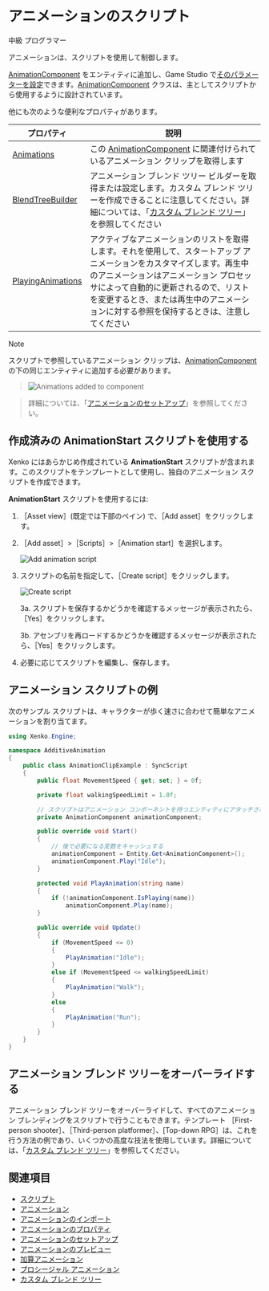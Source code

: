 # アニメーションのスクリプト

<span class="label label-doc-level">中級</span>
<span class="label label-doc-audience">プログラマー</span>

アニメーションは、スクリプトを使用して制御します。

[AnimationComponent](xref:Xenko.Engine.AnimationComponent) をエンティティに追加し、Game Studio で[そのパラメーターを設定](set-up-animations.md)できます。[AnimationComponent](xref:Xenko.Engine.AnimationComponent) クラスは、主としてスクリプトから使用するように設計されています。

他にも次のような便利なプロパティがあります。

| プロパティ | 説明
| -------- | -----------
| [Animations](xref:Xenko.Engine.AnimationComponent#Xenko_Engine_AnimationComponent_Animations) | この [AnimationComponent](xref:Xenko.Engine.AnimationComponent) に関連付けられているアニメーション クリップを取得します
| [BlendTreeBuilder](xref:Xenko.Engine.AnimationComponent#Xenko_Engine_AnimationComponent_BlendTreeBuilder) | アニメーション ブレンド ツリー ビルダーを取得または設定します。カスタム ブレンド ツリーを作成できることに注意してください。詳細については、「[カスタム ブレンド ツリー](custom-blend-trees.md)」を参照してください
| [PlayingAnimations](xref:Xenko.Engine.AnimationComponent#Xenko_Engine_AnimationComponent_PlayingAnimations) | アクティブなアニメーションのリストを取得します。それを使用して、スタートアップ アニメーションをカスタマイズします。再生中のアニメーションはアニメーション プロセッサによって自動的に更新されるので、リストを変更するとき、または再生中のアニメーションに対する参照を保持するときは、注意してください

>[!NOTE]
>スクリプトで参照しているアニメーション クリップは、[AnimationComponent](xref:Xenko.Engine.AnimationComponent) の下の同じエンティティに追加する必要があります。

>![Animations added to component](media/animations-added-to-component.png)

>詳細については、「[アニメーションのセットアップ](set-up-animations.md)」を参照してください。

## 作成済みの **AnimationStart** スクリプトを使用する

Xenko にはあらかじめ作成されている **AnimationStart** スクリプトが含まれます。このスクリプトをテンプレートとして使用し、独自のアニメーション スクリプトを作成できます。

**AnimationStart** スクリプトを使用するには:

1. ［Asset view］(既定では下部のペイン) で、［Add asset］をクリックします。

2. ［Add asset］>［Scripts］>［Animation start］を選択します。

    ![Add animation script](media/animations-additive-animations-animation-start.png)

3. スクリプトの名前を指定して、［Create script］をクリックします。

    ![Create script](media/name-animation-script.png)

    3a. スクリプトを保存するかどうかを確認するメッセージが表示されたら、［Yes］をクリックします。

    3b. アセンブリを再ロードするかどうかを確認するメッセージが表示されたら、［Yes］をクリックします。

4. 必要に応じてスクリプトを編集し、保存します。

## アニメーション スクリプトの例

次のサンプル スクリプトは、キャラクターが歩く速さに合わせて簡単なアニメーションを割り当てます。

```cs
using Xenko.Engine;

namespace AdditiveAnimation
{
    public class AnimationClipExample : SyncScript
    {
        public float MovementSpeed { get; set; } = 0f;

        private float walkingSpeedLimit = 1.0f;

        // スクリプトはアニメーション コンポーネントを持つエンティティにアタッチされているものとする
        private AnimationComponent animationComponent;

        public override void Start()
        {
            // 後で必要になる変数をキャッシュする
            animationComponent = Entity.Get<AnimationComponent>();
            animationComponent.Play("Idle");
        }

        protected void PlayAnimation(string name)
        {
            if (!animationComponent.IsPlaying(name))
                animationComponent.Play(name);
        }

        public override void Update()
        {
            if (MovementSpeed <= 0)
            {
                PlayAnimation("Idle");
            }
            else if (MovementSpeed <= walkingSpeedLimit)
            {
                PlayAnimation("Walk");
            }
            else
            {
                PlayAnimation("Run");
            }
        }
    }
}
```

## アニメーション ブレンド ツリーをオーバーライドする

アニメーション ブレンド ツリーをオーバーライドして、すべてのアニメーション ブレンディングをスクリプトで行うこともできます。テンプレート ［First-person shooter］、［Third-person platformer］、[Top-down RPG］は、これを行う方法の例であり、いくつかの高度な技法を使用しています。詳細については、「[カスタム ブレンド ツリー](custom-blend-trees.md)」を参照してください。

## 関連項目

* [スクリプト](../scripts/index.md)
* [アニメーション](index.md)
* [アニメーションのインポート](import-animations.md)
* [アニメーションのプロパティ](animation-properties.md)
* [アニメーションのセットアップ](set-up-animations.md)
* [アニメーションのプレビュー](preview-animations.md)
* [加算アニメーション](additive-animation.md)
* [プロシージャル アニメーション](procedural-animation.md)
* [カスタム ブレンド ツリー](custom-blend-trees.md)
